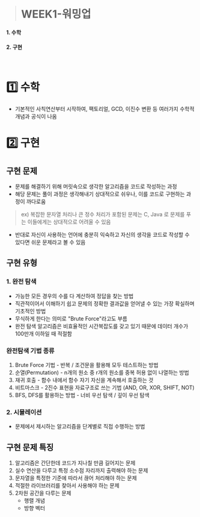 > # WEEK1-워밍업
#### 1. 수학
#### 2. 구현

</br>

# 1️⃣ 수학
* 기본적인 사칙연산부터 시작하여, 팩토리얼, GCD, 이진수 변환 등 여러가지 수학적 개념과 공식이 나옴
# 2️⃣ 구현

## 구현 문제
* 문제를 해결하기 위해 머릿속으로 생각한 알고리즘을 코드로 작성하는 과정
* 해당 문제는 풀이 과정은 생각해내기 상대적으로 쉬우나, 이를 코드로 구현하는 과정이 까다로움
> ex) 복잡한 문자열 처리나 큰 정수 처리가 포함된 문제는 C, Java 로 문제를 푸는 이들에게는 상대적으로 어려울 수 있음
* 반대로 자신이 사용하는 언어에 충분히 익숙하고 자신의 생각을 코드로 작성할 수 있다면 쉬운 문제라고 볼 수 있음

## 구현 유형

### 1. 완전 탐색
  * 가능한 모든 경우의 수를 다 계산하여 정답을 찾는 방법
  * 직관적이어서 이해하기 쉽고 문제의 정확한 결과값을 얻어낼 수 있는 가장 확실하며 기초적인 방법
  * 무식하게 한다는 의미로 "Brute Force"라고도 부름
  * 완전 탐색 알고리즘은 비효율적인 시간복잡도를 갖고 있기 때문에 데이터 개수가 100만개 이하일 때 적절함
  
### 완전탐색 기법 종류
  1) Brute Force 기법 - 반복 / 조건문을 활용해 모두 테스트하는 방법
  2) 순열(Permutation) - n개의 원소 중 r개의 원소를 중복 허용 없이 나열하는 방법
  3) 재귀 호출 - 함수 내에서 함수 자기 자신을 계속해서 호출하는 것
  4) 비트마스크 - 2진수 표현을 자료구조로 쓰는 기법 (AND, OR, XOR, SHIFT, NOT)
  5) BFS, DFS를 활용하는 방법 - 너비 우선 탐색 / 깊이 우선 탐색

### 2. 시뮬레이션
  * 문제에서 제시하는 알고리즘을 단계별로 직접 수행하는 방법

## 구현 문제 특징
  1) 알고리즘은 간단한데 코드가 지나칠 만큼 길어지는 문제
  2) 실수 연산을 다루고 특정 소수점 자리까지 출력해야 하는 문제
  3) 문자열을 특정한 기준에 따라서 끊어 처리해야 하는 문제
  4) 적절한 라이브러리를 찾아서 사용해야 하는 문제
  5) 2차원 공간을 다루는 문제
     * 행렬 개념
     * 방향 벡터
